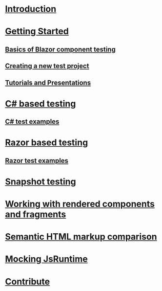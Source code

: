 # [Introduction](index.md)
# [Getting Started](getting-started.md)
## [Basics of Blazor component testing](basics-of-blazor-component-testing.md)
## [Creating a new test project](creating-a-new-test-project.md)
## [Tutorials and Presentations](tutorials-and-presentations.md)
# [C# based testing](csharp-based-testing.md)
## [C# test examples](csharp-test-examples.md)
# [Razor based testing](razor-based-testing.md)
## [Razor test examples](razor-test-examples.md)
# [Snapshot testing](snapshot-testing.md)
# [Working with rendered components and fragments](working-with-rendered-components-and-fragments.md)
# [Semantic HTML markup comparison](semantic-html-markup-comparison.md)
# [Mocking JsRuntime](mocking-jsruntime.md)
# [Contribute](contribute.md)
